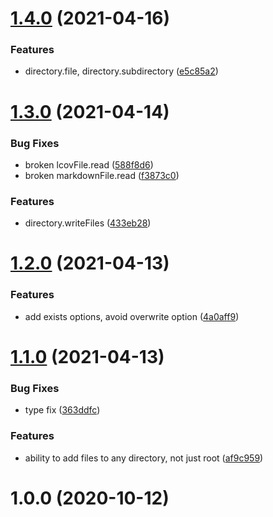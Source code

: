 # [1.4.0](https://github.com/bconnorwhite/file-structure/compare/v1.3.0...v1.4.0) (2021-04-16)


### Features

* directory.file, directory.subdirectory ([e5c85a2](https://github.com/bconnorwhite/file-structure/commit/e5c85a2c4bda662d38b66d2e9090747c12e8e7d5))



# [1.3.0](https://github.com/bconnorwhite/file-structure/compare/v1.2.0...v1.3.0) (2021-04-14)


### Bug Fixes

* broken lcovFile.read ([588f8d6](https://github.com/bconnorwhite/file-structure/commit/588f8d63648bcca4f8d198db7fd44b70494b302e))
* broken markdownFile.read ([f3873c0](https://github.com/bconnorwhite/file-structure/commit/f3873c09d5e670917d66ecb13d39fc848c716b04))


### Features

* directory.writeFiles ([433eb28](https://github.com/bconnorwhite/file-structure/commit/433eb289593cd7a6a175d9ee9fd3ac75f3639d4c))



# [1.2.0](https://github.com/bconnorwhite/file-structure/compare/v1.1.0...v1.2.0) (2021-04-13)


### Features

* add exists options, avoid overwrite option ([4a0aff9](https://github.com/bconnorwhite/file-structure/commit/4a0aff9f10058c07a5c2e4fbeb7435a9cd26e1fa))



# [1.1.0](https://github.com/bconnorwhite/file-structure/compare/v1.0.0...v1.1.0) (2021-04-13)


### Bug Fixes

* type fix ([363ddfc](https://github.com/bconnorwhite/file-structure/commit/363ddfcab987b2aca4a1fe068cc38dc2dc51b6fe))


### Features

* ability to add files to any directory, not just root ([af9c959](https://github.com/bconnorwhite/file-structure/commit/af9c959248a95c2e04b9c5af86c4d0c209d7f581))



# 1.0.0 (2020-10-12)




